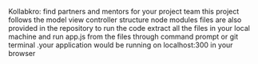 Kollabkro: find partners and mentors for your project team 
this project follows the model view controller structure 
node modules files are also provided in the repository 
to run the code extract all the files in your local machine and run app.js from the files through command prompt or git terminal .your application
would be running on localhost:300 in your browser 
